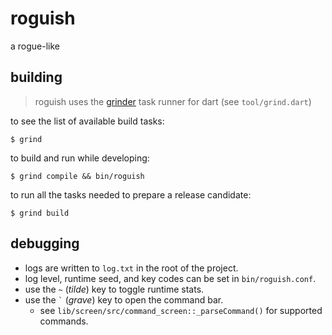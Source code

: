 # roguish
a rogue-like


## building
> roguish uses the [grinder] task runner for dart (see `tool/grind.dart`)

to see the list of available build tasks:

```console
$ grind
```

to build and run while developing:

```console
$ grind compile && bin/roguish
```

to run all the tasks needed to prepare a release candidate:

```console
$ grind build
```


## debugging

- logs are written to `log.txt` in the root of the project.
- log level, runtime seed, and key codes can be set in `bin/roguish.conf`.
- use the `~` (_tilde_) key to toggle runtime stats.
- use the `` ` `` (_grave_) key to open the command bar.
  - see `lib/screen/src/command_screen::_parseCommand()` for supported commands.



[grinder]: https://github.com/google/grinder.dart "dart workflows, automated"
